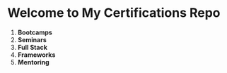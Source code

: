 # Welcome to My Certifications Repo

<ol>
  <li><b>Bootcamps</b></li>
  <li><b>Seminars</b></li>
  <li><b>Full Stack</b></li>
  <li><b>Frameworks</b></i>
  <li><b>Mentoring</b></i>
</ol>
